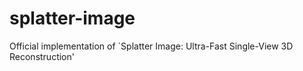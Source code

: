 # splatter-image
Official implementation of `Splatter Image: Ultra-Fast Single-View 3D Reconstruction'
